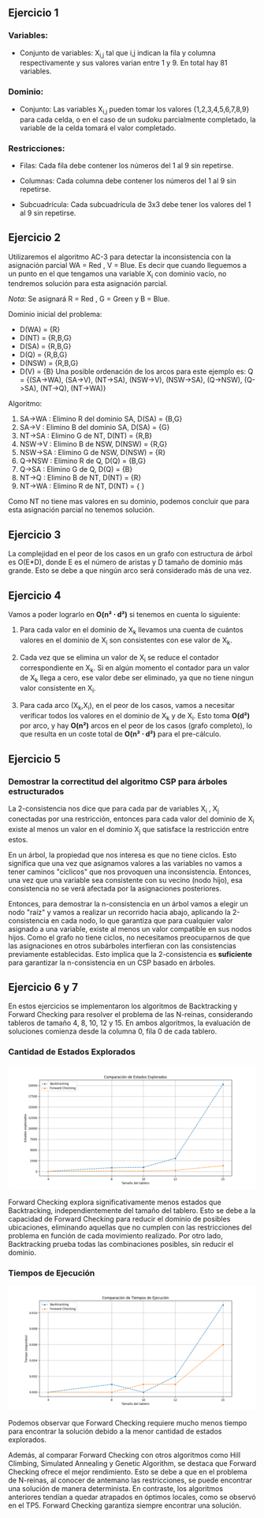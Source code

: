 ## Ejercicio 1

### Variables:
- Conjunto de variables: X<sub>i,j</sub> tal que i,j indican la fila y columna respectivamente y sus valores varian entre 1 y 9. En total hay 81 variables.

### Dominio:
- Conjunto: Las variables X<sub>i,j</sub> pueden tomar los valores {1,2,3,4,5,6,7,8,9} para cada celda, o en el caso de un sudoku parcialmente completado, la variable de la celda tomará el valor completado.

### Restricciones:

- Filas: Cada fila debe contener los números del 1 al 9 sin repetirse.

- Columnas: Cada columna debe contener los números del 1 al 9 sin repetirse.

- Subcuadrícula: Cada subcuadrícula de 3x3 debe tener los valores del 1 al 9 sin repetirse.

## Ejercicio 2

Utilizaremos el algoritmo AC-3 para detectar la inconsistencia con la asignación parcial WA = Red , V = Blue. Es decir que cuando lleguemos a un punto en el que tengamos una variable X<sub>i</sub> con dominio vacío, no tendremos solución para esta asignación parcial.

*Nota*: Se asignará R = Red , G = Green y B = Blue.

Dominio inicial del problema:
- D(WA) = {R}
- D(NT) = {R,B,G}
- D(SA) = {R,B,G}
- D(Q) = {R,B,G}
- D(NSW) = {R,B,G}
- D(V) = {B}
Una posible ordenación de los arcos para este ejemplo es:
Q = {(SA->WA), (SA->V), (NT->SA), (NSW->V), (NSW->SA), (Q->NSW), (Q->SA), (NT->Q), (NT->WA)}

Algoritmo:
1. SA->WA : Elimino R del dominio SA, D(SA) = {B,G}
2. SA->V : Elimino B del dominio SA, D(SA) = {G}
3. NT->SA : Elimino G de NT, D(NT) = {R,B}
4. NSW->V : Elimino B de NSW, D(NSW) = {R,G}
5. NSW->SA : Elimino G de NSW, D(NSW) = {R}
6. Q->NSW : Elimino R de Q, D(Q) = {B,G}
7. Q->SA : Elimino G de Q, D(Q) = {B}
8. NT->Q : Elimino B de NT, D(NT) = {R}
9. NT->WA : Elimino R de NT, D(NT) = { }

Como NT no tiene mas valores en su dominio, podemos concluir que para esta asignación parcial no tenemos solución.

## Ejercicio 3
La complejidad en el peor de los casos en un grafo con estructura de árbol es O(E*D), donde E es el número de aristas y D tamaño de dominio más grande. Esto se debe a que ningún arco será considerado más de una vez.

## Ejercicio 4

Vamos a poder lograrlo en **O(n² ⋅ d²)** si tenemos en cuenta lo siguiente:

1. Para cada valor en el dominio de X<sub>k</sub> llevamos una cuenta de cuántos valores en el dominio de X<sub>i</sub> 
son consistentes con ese valor de X<sub>k</sub>.

2. Cada vez que se elimina un valor de X<sub>i</sub> se reduce el contador correspondiente en X<sub>k</sub>. Si en algún momento el contador para un valor de X<sub>k</sub> llega a cero, ese valor debe ser eliminado, ya que no tiene ningun valor consistente en X<sub>i</sub>.

3. Para cada arco (X<sub>k</sub>,X<sub>i</sub>), en el peor de los casos, vamos a necesitar verificar todos los valores en el dominio de X<sub>k</sub> y de X<sub>i</sub>. Esto toma **O(d²)** por arco, y hay **O(n²)** arcos en el peor de los casos (grafo completo), lo que resulta en un coste total de **O(n² ⋅ d²)** para el pre-cálculo.

## Ejercicio 5

### Demostrar la correctitud del algoritmo CSP para árboles estructurados

La 2-consistencia nos dice que para cada par de variables X<sub>i</sub> , X<sub>j</sub> conectadas por una restricción, entonces para cada valor del dominio de X<sub>i</sub> existe al menos un valor en el dominio X<sub>j</sub> que satisface la restricción entre estos.

En un árbol, la propiedad que nos interesa es que no tiene ciclos. Esto significa que una vez que asignamos valores a las variables no vamos a tener caminos "cíclicos" que nos provoquen una inconsistencia. Entonces, una vez que una variable sea consistente con su vecino (nodo hijo), esa consistencia no se verá afectada por la asignaciones posteriores. 

Entonces, para demostrar la n-consistencia en un árbol vamos a elegir un nodo "raíz" y vamos a realizar un recorrido hacia abajo, aplicando la 2-consistencia en cada nodo, lo que garantiza que para cualquier valor asignado a una variable, existe al menos un valor compatible en sus nodos hijos. Como el grafo no tiene ciclos, no necesitamos preocuparnos de que las asignaciones en otros subárboles interfieran con las consistencias previamente establecidas. Esto implica que la 2-consistencia es **suficiente** para garantizar la n-consistencia en un CSP basado en árboles.

## Ejercicio 6 y 7

En estos ejercicios se implementaron los algoritmos de Backtracking y Forward Checking para resolver el problema de las N-reinas, considerando tableros de tamaño 4, 8, 10, 12 y 15. En ambos algoritmos, la evaluación de soluciones comienza desde la columna 0, fila 0 de cada tablero.

### Cantidad de Estados Explorados
![Imagen 1](./imagenes/estados.png)

Forward Checking explora significativamente menos estados que Backtracking, independientemente del tamaño del tablero. Esto se debe a la capacidad de Forward Checking para reducir el dominio de posibles ubicaciones, eliminando aquellas que no cumplen con las restricciones del problema en función de cada movimiento realizado. Por otro lado, Backtracking prueba todas las combinaciones posibles, sin reducir el dominio.

### Tiempos de Ejecución
![Imagen 2](./imagenes/tiempos.png)

Podemos observar que Forward Checking requiere mucho menos tiempo para encontrar la solución debido a la menor cantidad de estados explorados. 

Además, al comparar Forward Checking con otros algoritmos como Hill Climbing, Simulated Annealing y Genetic Algorithm, se destaca que Forward Checking ofrece el mejor rendimiento. Esto se debe a que en el problema de N-reinas, al conocer de antemano las restricciones, se puede encontrar una solución de manera determinista. En contraste, los algoritmos anteriores tendían a quedar atrapados en óptimos locales, como se observó en el TP5. Forward Checking garantiza siempre encontrar una solución.
